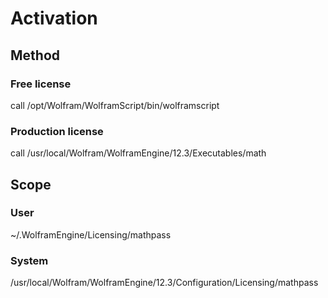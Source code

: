 # Activation


## Method

### Free license

call /opt/Wolfram/WolframScript/bin/wolframscript

### Production license

call /usr/local/Wolfram/WolframEngine/12.3/Executables/math


## Scope

### User

~/.WolframEngine/Licensing/mathpass

### System

/usr/local/Wolfram/WolframEngine/12.3/Configuration/Licensing/mathpass

